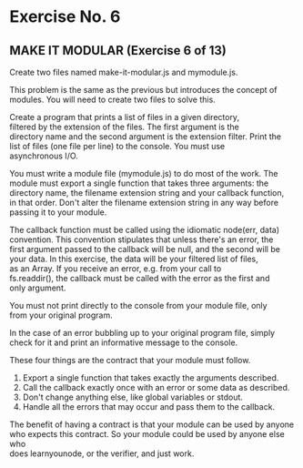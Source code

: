 # Exercise No. 6

## MAKE IT MODULAR (Exercise 6 of 13)

Create two files named make-it-modular.js and mymodule.js.

This problem is the same as the previous but introduces the concept of  
 modules. You will need to create two files to solve this.

Create a program that prints a list of files in a given directory,  
 filtered by the extension of the files. The first argument is the  
 directory name and the second argument is the extension filter. Print the  
 list of files (one file per line) to the console. You must use  
 asynchronous I/O.

You must write a module file (mymodule.js) to do most of the work. The  
 module must export a single function that takes three arguments: the  
 directory name, the filename extension string and your callback function,  
 in that order. Don't alter the filename extension string in any way before  
 passing it to your module.

The callback function must be called using the idiomatic node(err, data)  
 convention. This convention stipulates that unless there's an error, the  
 first argument passed to the callback will be null, and the second will be  
 your data. In this exercise, the data will be your filtered list of files,  
 as an Array. If you receive an error, e.g. from your call to  
 fs.readdir(), the callback must be called with the error as the first and  
 only argument.

You must not print directly to the console from your module file, only  
 from your original program.

In the case of an error bubbling up to your original program file, simply  
 check for it and print an informative message to the console.

These four things are the contract that your module must follow.

1.  Export a single function that takes exactly the arguments described.
2.  Call the callback exactly once with an error or some data as described.
3.  Don't change anything else, like global variables or stdout.
4.  Handle all the errors that may occur and pass them to the callback.

The benefit of having a contract is that your module can be used by anyone  
 who expects this contract. So your module could be used by anyone else who  
 does learnyounode, or the verifier, and just work.

